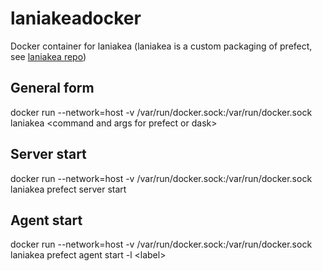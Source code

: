 # laniakeadocker
Docker container for laniakea 
(laniakea is a custom packaging of prefect, see [laniakea repo](https://github.com/pujo-j/laniakea))

## General form
docker run --network=host -v /var/run/docker.sock:/var/run/docker.sock laniakea \<command and args for prefect or dask>

## Server start
docker run --network=host -v /var/run/docker.sock:/var/run/docker.sock laniakea prefect server start

## Agent start
docker run --network=host -v /var/run/docker.sock:/var/run/docker.sock laniakea prefect agent start -l \<label>
